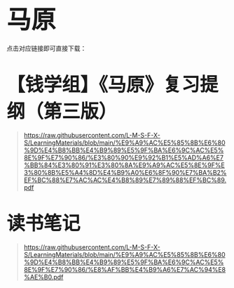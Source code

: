 # <span style="font-size: 2.0em; font-weight: bold;">马原</span>

点击对应链接即可直接下载：

# <span style="font-size: 1.5em; font-weight: bold;">【钱学组】《马原》复习提纲（第三版）</span>

>  https://raw.githubusercontent.com/L-M-S-F-X-S/LearningMaterials/blob/main/%E9%A9%AC%E5%85%8B%E6%80%9D%E4%B8%BB%E4%B9%89%E5%9F%BA%E6%9C%AC%E5%8E%9F%E7%90%86/%E3%80%90%E9%92%B1%E5%AD%A6%E7%BB%84%E3%80%91%E3%80%8A%E9%A9%AC%E5%8E%9F%E3%80%8B%E5%A4%8D%E4%B9%A0%E6%8F%90%E7%BA%B2%EF%BC%88%E7%AC%AC%E4%B8%89%E7%89%88%EF%BC%89.pdf

# <span style="font-size: 1.5em; font-weight: bold;">读书笔记</span>

>  https://raw.githubusercontent.com/L-M-S-F-X-S/LearningMaterials/blob/main/%E9%A9%AC%E5%85%8B%E6%80%9D%E4%B8%BB%E4%B9%89%E5%9F%BA%E6%9C%AC%E5%8E%9F%E7%90%86/%E8%AF%BB%E4%B9%A6%E7%AC%94%E8%AE%B0.pdf